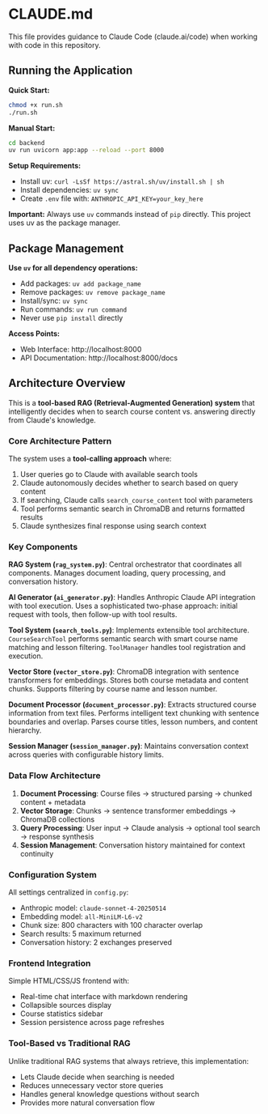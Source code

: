 # CLAUDE.md

This file provides guidance to Claude Code (claude.ai/code) when working with code in this repository.

## Running the Application

**Quick Start:**
```bash
chmod +x run.sh
./run.sh
```

**Manual Start:**
```bash
cd backend
uv run uvicorn app:app --reload --port 8000
```

**Setup Requirements:**
- Install uv: `curl -LsSf https://astral.sh/uv/install.sh | sh`
- Install dependencies: `uv sync`
- Create `.env` file with: `ANTHROPIC_API_KEY=your_key_here`

**Important:** Always use `uv` commands instead of `pip` directly. This project uses uv as the package manager.

## Package Management

**Use `uv` for all dependency operations:**
- Add packages: `uv add package_name`
- Remove packages: `uv remove package_name`  
- Install/sync: `uv sync`
- Run commands: `uv run command`
- Never use `pip install` directly

**Access Points:**
- Web Interface: http://localhost:8000
- API Documentation: http://localhost:8000/docs

## Architecture Overview

This is a **tool-based RAG (Retrieval-Augmented Generation) system** that intelligently decides when to search course content vs. answering directly from Claude's knowledge.

### Core Architecture Pattern

The system uses a **tool-calling approach** where:
1. User queries go to Claude with available search tools
2. Claude autonomously decides whether to search based on query content
3. If searching, Claude calls `search_course_content` tool with parameters
4. Tool performs semantic search in ChromaDB and returns formatted results
5. Claude synthesizes final response using search context

### Key Components

**RAG System (`rag_system.py`)**: Central orchestrator that coordinates all components. Manages document loading, query processing, and conversation history.

**AI Generator (`ai_generator.py`)**: Handles Anthropic Claude API integration with tool execution. Uses a sophisticated two-phase approach: initial request with tools, then follow-up with tool results.

**Tool System (`search_tools.py`)**: Implements extensible tool architecture. `CourseSearchTool` performs semantic search with smart course name matching and lesson filtering. `ToolManager` handles tool registration and execution.

**Vector Store (`vector_store.py`)**: ChromaDB integration with sentence transformers for embeddings. Stores both course metadata and content chunks. Supports filtering by course name and lesson number.

**Document Processor (`document_processor.py`)**: Extracts structured course information from text files. Performs intelligent text chunking with sentence boundaries and overlap. Parses course titles, lesson numbers, and content hierarchy.

**Session Manager (`session_manager.py`)**: Maintains conversation context across queries with configurable history limits.

### Data Flow Architecture

1. **Document Processing**: Course files → structured parsing → chunked content + metadata
2. **Vector Storage**: Chunks → sentence transformer embeddings → ChromaDB collections
3. **Query Processing**: User input → Claude analysis → optional tool search → response synthesis
4. **Session Management**: Conversation history maintained for context continuity

### Configuration System

All settings centralized in `config.py`:
- Anthropic model: `claude-sonnet-4-20250514`
- Embedding model: `all-MiniLM-L6-v2`
- Chunk size: 800 characters with 100 character overlap
- Search results: 5 maximum returned
- Conversation history: 2 exchanges preserved

### Frontend Integration

Simple HTML/CSS/JS frontend with:
- Real-time chat interface with markdown rendering
- Collapsible sources display
- Course statistics sidebar
- Session persistence across page refreshes

### Tool-Based vs Traditional RAG

Unlike traditional RAG systems that always retrieve, this implementation:
- Lets Claude decide when searching is needed
- Reduces unnecessary vector store queries
- Handles general knowledge questions without search
- Provides more natural conversation flow